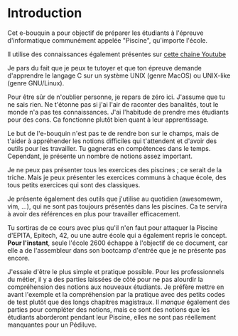 # Introduction

Cet e-bouquin a pour objectif de préparer les étudiants à l'épreuve
d'informatique communément appelée "Piscine", qu'importe l'école.

Il utilise des connaissances également présentes sur [cette chaine Youtube](https://www.youtube.com/@gelules)

Je pars du fait que je peux te tutoyer et que ton épreuve demande d'apprendre le
langage C sur un système UNIX (genre MacOS) ou UNIX-like (genre GNU/Linux).

Pour être sûr de n'oublier personne, je repars de zéro ici. J'assume que tu ne
sais rien. Ne t'étonne pas si j'ai l'air de raconter des banalités, tout le
monde n'a pas tes connaissances. J'ai l'habitude de prendre mes étudiants pour
des cons. Ca fonctionne plutôt bien quant à leur apprentissage.

Le but de l'e-bouquin n'est pas te de rendre bon sur le champs, mais de t'aider
à appréhender les notions difficiles qui t'attendent et d'avoir des outils pour
les travailler. Tu gagneras en compétences dans le temps. Cependant, je présente
un nombre de notions assez important.

Je ne peux pas présenter tous les exercices des piscines ; ce serait de la
triche. Mais je peux présenter les exercices communs à chaque école, des tous
petits exercices qui sont des classiques.

Je présente également des outils que j'utilise au quotidien (awesomewm, vim,
...), qui ne sont pas toujours présentés dans les piscines. Ca te servira à
avoir des références en plus pour travailler efficacement.

Tu sortiras de ce cours avec plus qu'il n'en faut pour attaquer la Piscine
d'EPITA, Epitech, 42, ou une autre école qui a également repris le concept.
**Pour l'instant**, seule l'école 2600 échappe à l'objectif de ce document, car
elle a de l'assembleur dans son bootcamp d'entrée que je ne présente pas encore.

J'essaie d'être le plus simple et pratique possible. Pour les professionnels du
métier, il y a des parties laissées de côté pour ne pas alourdir la 
compréhension des notions aux nouveaux étudiants. Je préfère mettre en avant
l'exemple et la compréhension par la pratique avec des petits codes de test
plutôt que des longs chapitres magistraux. Il *manque* également des parties
pour compléter des notions, mais ce sont des notions que les étudiants
aborderont pendant leur Piscine, elles ne sont pas réellement manquantes pour un
Pédiluve.
